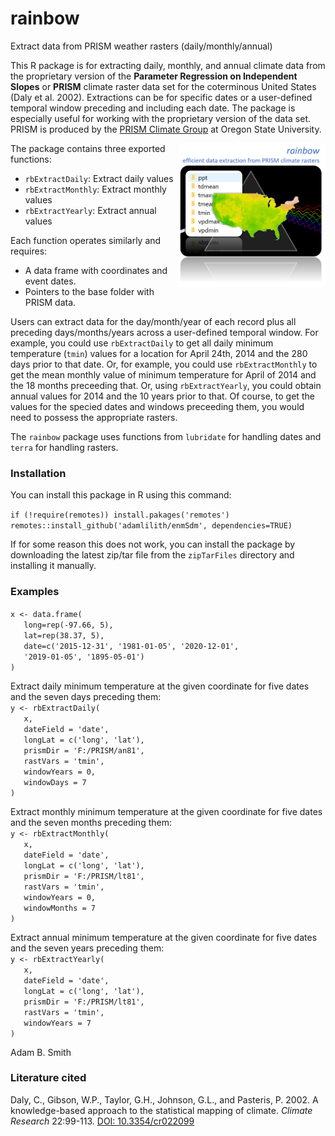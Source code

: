 # rainbow

Extract data from PRISM weather rasters (daily/monthly/annual)

This R package is for extracting daily, monthly, and annual climate data from the proprietary version of the **Parameter Regression on Independent Slopes** or **PRISM** climate raster data set for the coterminous United States (Daly et al. 2002). Extractions can be for specific dates or a user-defined temporal window preceding and including each date. The package is especially useful for working with the proprietary version of the data set. PRISM is produced by the [PRISM Climate Group](https://prism.oregonstate.edu) at Oregon State University.  
 
<img align="right" src="prism.png" height="230"/>  

The package contains three exported functions:
* `rbExtractDaily`: Extract daily values
* `rbExtractMonthly`: Extract monthly values
* `rbExtractYearly`: Extract annual values

Each function operates similarly and requires:
* A data frame with coordinates and event dates.
* Pointers to the base folder with PRISM data.  

Users can extract data for the day/month/year of each record plus all preceding days/months/years across a user-defined temporal window. For example, you could use `rbExtractDaily` to get all daily minimum temperature (`tmin`) values for a location for April 24th, 2014 and the 280 days prior to that date. Or, for example, you could use `rbExtractMonthly` to get the mean monthly value of minimum temperature for April of 2014 and the 18 months preceeding that. Or, using `rbExtractYearly`, you could obtain annual values for 2014 and the 10 years prior to that.  Of course, to get the values for the specied dates and windows preceeding them, you would need to possess the appropriate rasters.

The `rainbow` package uses functions from `lubridate` for handling dates and `terra` for handling rasters.

### Installation ###
You can install this package in R using this command:

`if (!require(remotes)) install.pakages('remotes')`
`remotes::install_github('adamlilith/enmSdm', dependencies=TRUE)`  

If for some reason this does not work, you can install the package by downloading the latest zip/tar file from the `zipTarFiles` directory and installing it manually.

### Examples ###
`x <- data.frame(`  
`	long=rep(-97.66, 5),`  
`	lat=rep(38.37, 5),`  
`	date=c('2015-12-31', '1981-01-05', '2020-12-01',`  
`	'2019-01-05', '1895-05-01')`  
`)`  

Extract daily minimum temperature at the given coordinate for five dates and the seven days preceding them:  
`y <- rbExtractDaily(`  
`	x,`  
`	dateField = 'date',`  
`	longLat = c('long', 'lat'),`  
`	prismDir = 'F:/PRISM/an81',`  
`	rastVars = 'tmin',`  
`	windowYears = 0,`  
`	windowDays = 7`  
`)`  

Extract monthly minimum temperature at the given coordinate for five dates and the seven months preceding them:  
`y <- rbExtractMonthly(`  
`	x,`  
`	dateField = 'date',`  
`	longLat = c('long', 'lat'),`  
`	prismDir = 'F:/PRISM/lt81',`  
`	rastVars = 'tmin',`  
`	windowYears = 0,`  
`	windowMonths = 7`  
`)`  

Extract annual minimum temperature at the given coordinate for five dates and the seven years preceding them:  
`y <- rbExtractYearly(`  
`	x,`  
`	dateField = 'date',`  
`	longLat = c('long', 'lat'),`  
`	prismDir = 'F:/PRISM/lt81',`  
`	rastVars = 'tmin',`  
`	windowYears = 7`  
`)`  

Adam B. Smith

### Literature cited ###
Daly, C., Gibson, W.P., Taylor, G.H., Johnson, G.L., and Pasteris, P.  2002.  A knowledge-based approach to the statistical mapping of climate.  *Climate Research* 22:99-113. [DOI: 10.3354/cr022099](http://dx.doi.org/10.3354/cr022099)
